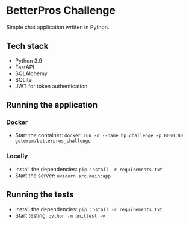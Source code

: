 # BetterPros Challenge

Simple chat application written in Python.

## Tech stack

- Python 3.9
- FastAPI
- SQLAlchemy
- SQLite
- JWT for token authentication

## Running the application

### Docker

- Start the container: `docker run -d --name bp_challenge -p 8000:80 goterom/betterpros_challenge`

### Locally

- Install the dependencies: `pip install -r requirements.txt`
- Start the server: `uvicorn src.main:app`

## Running the tests

- Install the dependencies: `pip install -r requirements.txt`
- Start testing: `python -m unittest -v`

